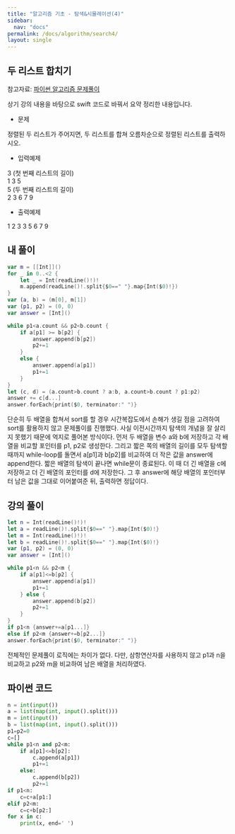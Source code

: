 ```yaml
---
title: "알고리즘 기초 - 탐색&시뮬레이션(4)"
sidebar:
  nav: "docs"
permalink: /docs/algorithm/search4/
layout: single
---
```


## 두 리스트 합치기

참고자료: [파이썬 알고리즘 문제풀이](https://www.inflearn.com/course/%ED%8C%8C%EC%9D%B4%EC%8D%AC-%EC%95%8C%EA%B3%A0%EB%A6%AC%EC%A6%98-%EB%AC%B8%EC%A0%9C%ED%92%80%EC%9D%B4-%EC%BD%94%EB%94%A9%ED%85%8C%EC%8A%A4%ED%8A%B8/lecture/26925?tab=curriculum&speed=2)

상기 강의 내용을 바탕으로 swift 코드로 바꿔서 요약 정리한 내용입니다.

- 문제

정렬된 두 리스트가 주어지면, 두 리스트를 합쳐 오름차순으로 정렬된 리스트를 출력하시오.

- 입력예제

3  (첫 번째 리스트의 길이)  
1 3 5  
5  (두 번째 리스트의 길이)  
2 3 6 7 9  

- 출력예제

1 2 3 3 5 6 7 9

## 내 풀이
``` swift
var m = [[Int]]()
for _ in 0..<2 {
    let _ = Int(readLine()!)!
    m.append(readLine()!.split{$0==" "}.map{Int($0)!})
}
var (a, b) = (m[0], m[1])
var (p1, p2) = (0, 0)
var answer = [Int]()

while p1<a.count && p2<b.count {
    if a[p1] >= b[p2] {
        answer.append(b[p2])
        p2+=1
    }
    else {
        answer.append(a[p1])
        p1+=1
    }
}
let (c, d) = (a.count>b.count ? a:b, a.count>b.count ? p1:p2)
answer += c[d...]
answer.forEach{print($0, terminator:" ")}
```
단순히 두 배열을 합쳐서 sort를 할 경우 시간복잡도에서 손해가 생길 점을 고려하여 sort를 활용하지 않고 문제풀이를 진행했다. 사실 이전시간까지 탐색의 개념을 잘 살리지 못했기 때문에 억지로 풀어본 방식이다. 먼저 두 배열을 변수 a와 b에 저장하고 각 배열을 비교할 포인터를 p1, p2로 생성한다. 그리고 짧은 쪽의 배열의 길이를 모두 탐색할 때까지 while-loop를 돌면서 a[p1]과 b[p2]를 비교하여 더 작은 값을 answer에 append한다. 짧은 배열의 탐색이 끝나면 while문이 종료된다. 이 때 더 긴 배열을 c에 저장하고 더 긴 배열의 포인터를 d에 저장한다. 그 후 answer에 해당 배열의 포인터부터 남은 값을 그대로 이어붙여준 뒤, 출력하면 정답이다.

## 강의 풀이
``` swift
let n = Int(readLine()!)!
let a = readLine()!.split{$0==" "}.map{Int($0)!}
let m = Int(readLine()!)!
let b = readLine()!.split{$0==" "}.map{Int($0)!}
var (p1, p2) = (0, 0)
var answer = [Int]()

while p1<n && p2<m {
    if a[p1]<=b[p2] {
        answer.append(a[p1])
        p1+=1
    } else {
        answer.append(b[p2])
        p2+=1
    }
}
if p1<n {answer+=a[p1...]}
else if p2<m {answer+=b[p2...]}
answer.forEach{print($0, terminator:" ")}
```
전체적인 문제풀이 로직에는 차이가 없다. 다만, 삼항연산자를 사용하지 않고 p1과 n을 비교하고 p2와 m을 비교하여 남은 배열을 처리하였다.

## 파이썬 코드
``` python
n = int(input())
a = list(map(int, input().split()))
m = int(input())
b = list(map(int, input().split()))
p1=p2=0
c=[]
while p1<n and p2<m:
    if a[p1]<=b[p2]:
        c.append(a[p1])
        p1+=1
    else:
        c.append(b[p2])
        p2+=1
if p1<n:
    c=c+a[p1:]
elif p2<m:
    c=c+b[p2:]
for x in c:
    print(x, end=' ')
```

